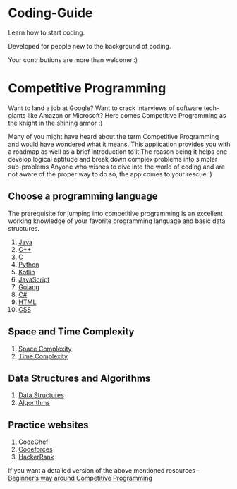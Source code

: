 # Coding-Guide

Learn how to start coding.

Developed for people new to the background of coding.

Your contributions are more than welcome :)

# Competitive Programming 
Want to land a job at Google? Want to crack interviews of software tech-giants like Amazon or Microsoft? Here comes Competitive Programming as the knight in the shining armor :)


Many of you might have heard about the term Competitive Programming and would have wondered what it means. This application provides you with a roadmap as well as a brief introduction to it.The reason being it helps one develop logical aptitude and break down complex problems into simpler sub-problems Anyone who wishes to dive into the world of coding and are not aware of the proper way to do so, the app comes to your rescue :)

## Choose a programming language

The prerequisite for jumping into competitive programming is an excellent working knowledge of your favorite programming language and basic data structures.
1. [Java](https://www.geeksforgeeks.org/java/?ref=leftbar)
2. [C++](https://www.geeksforgeeks.org/c-plus-plus/?ref=leftbar)
3. [C](https://www.geeksforgeeks.org/c-programming-language/?ref=leftbar)
4. [Python](https://www.geeksforgeeks.org/python-programming-language/?ref=leftbar)
5. [Kotlin](https://www.geeksforgeeks.org/kotlin-programming-language/)
6. [JavaScript](https://www.geeksforgeeks.org/javascript-tutorial/)
7. [Golang](https://www.geeksforgeeks.org/golang/)
8. [C#](https://www.geeksforgeeks.org/csharp-programming-language/)
9. [HTML](https://www.geeksforgeeks.org/html-tutorials/)
10. [CSS](https://www.geeksforgeeks.org/css-tutorials/)

## Space and Time Complexity
1. [Space Complexity](https://en.wikipedia.org/wiki/Space_complexity)
2. [Time Complexity](https://en.wikipedia.org/wiki/Time_complexity)

## Data Structures and Algorithms
1. [Data Structures](https://www.geeksforgeeks.org/data-structures/)
2. [Algorithms](https://www.geeksforgeeks.org/fundamentals-of-algorithms/)

## Practice websites
1. [CodeChef](https://www.codechef.com/)
2. [Codeforces](http://codeforces.com/)
3. [HackerRank](https://www.hackerrank.com/dashboard)

If you want a detailed version of the above mentioned resources - [Beginner’s way around Competitive Programming](https://medium.com/codechef-srm-chapter/beginners-way-around-competitive-programming-4b18aa8fdc61)

